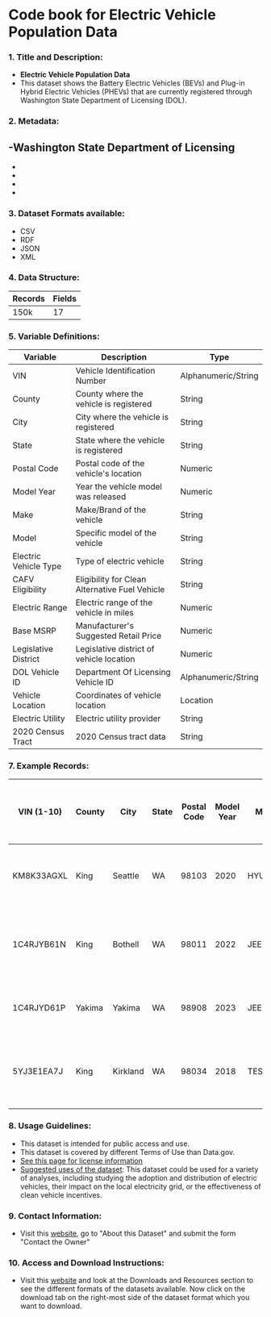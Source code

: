 # Code book for Electric Vehicle Population Data

### 1. Title and Description:
   - **Electric Vehicle Population Data**
   - This dataset shows the Battery Electric Vehicles (BEVs) and Plug-in Hybrid Electric Vehicles (PHEVs) that are currently registered through Washington State Department of Licensing (DOL).

### 2. Metadata:
   -Washington State Department of Licensing
   -
   -
   -
   -
   -
   

### 3. Dataset Formats available:
   - CSV
   - RDF
   - JSON
   - XML

### 4. Data Structure:

| Records | Fields |
|---------|--------|
| 150k    | 17     |

### 5. Variable Definitions:
| Variable       | Description                                | Type          |
|----------------|--------------------------------------------|---------------|
| VIN            | Vehicle Identification Number              | Alphanumeric/String  |
| County         | County where the vehicle is registered     | String        |
| City           | City where the vehicle is registered       | String        |
| State          | State where the vehicle is registered      | String        |
| Postal Code    | Postal code of the vehicle's location     | Numeric       |
| Model Year     | Year the vehicle model was released       | Numeric       |
| Make           | Make/Brand of the vehicle                  | String        |
| Model          | Specific model of the vehicle              | String        |
| Electric Vehicle Type | Type of electric vehicle            | String        |
| CAFV Eligibility | Eligibility for Clean Alternative Fuel Vehicle | String |
| Electric Range | Electric range of the vehicle in miles    | Numeric       |
| Base MSRP      | Manufacturer's Suggested Retail Price     | Numeric       |
| Legislative District | Legislative district of vehicle location | Numeric |
| DOL Vehicle ID | Department Of Licensing Vehicle ID        | Alphanumeric/String  |
| Vehicle Location | Coordinates of vehicle location         | Location        |
| Electric Utility | Electric utility provider                | String        |
| 2020 Census Tract | 2020 Census tract data                 | String      |


### 7. Example Records:
| VIN (1-10)   | County | City    | State | Postal Code | Model Year | Make    | Model           | Electric Vehicle Type                             | Clean Alternative Fuel Vehicle (CAFV) Eligibility | Electric Range | Base MSRP | Legislative District | DOL Vehicle ID | Vehicle Location           | Electric Utility                                               | 2020 Census Tract |
|--------------|--------|---------|-------|--------------|------------|---------|-----------------|--------------------------------------------------|--------------------------------------------------|----------------|-----------|----------------------|----------------|--------------------------|------------------------------------------------------------------|-------------------|
| KM8K33AGXL   | King   | Seattle | WA    | 98103        | 2020       | HYUNDAI | KONA            | Battery Electric Vehicle (BEV)                    | Clean Alternative Fuel Vehicle Eligible          | 258            | 0         | 43                   | 249675142      | POINT (-122.34301 47.659185) | CITY OF SEATTLE - (WA)\|CITY OF TACOMA - (WA)                  | 53033004800       |
| 1C4RJYB61N   | King   | Bothell | WA    | 98011        | 2022       | JEEP   | GRAND CHEROKEE  | Plug-in Hybrid Electric Vehicle (PHEV)            | Not eligible due to low battery range             | 25             | 0         | 1                    | 233928502      | POINT (-122.20578 47.762405) | PUGET SOUND ENERGY INC\|\|CITY OF TACOMA - (WA)                  | 53033021804       |
| 1C4RJYD61P   | Yakima | Yakima  | WA    | 98908        | 2023       | JEEP   | GRAND CHEROKEE  | Plug-in Hybrid Electric Vehicle (PHEV)            | Not eligible due to low battery range             | 25             | 0         | 14                   | 229675939      | POINT (-120.6027202 46.5965625) | PACIFICORP                                                  | 53077002900       |
| 5YJ3E1EA7J   | King   | Kirkland| WA    | 98034        | 2018       | TESLA  | MODEL 3         | Battery Electric Vehicle (BEV)                    | Clean Alternative Fuel Vehicle Eligible          | 215            | 0         | 45                   | 104714466      | POINT (-122.209285 47.71124) | PUGET SOUND ENERGY INC\|\|CITY OF TACOMA - (WA)                  | 53033021903       |


### 8. Usage Guidelines:
  - This dataset is intended for public access and use.
  - This dataset is covered by different Terms of Use than Data.gov.
  - [See this page for license information](http://opendatacommons.org/licenses/odbl/1.0/)
  - <u>Suggested uses of the dataset</u>: This dataset could be used for a variety of analyses, including studying the adoption and distribution of electric vehicles, their impact on the local electricity grid, or the effectiveness of clean vehicle incentives.

### 9. Contact Information:
  - Visit this [website](https://data.wa.gov/Transportation/Electric-Vehicle-Population-Data/f6w7-q2d2), go to "About this Dataset" and submit the form "Contact the Owner"

### 10. Access and Download Instructions:
  - Visit this [website](https://catalog.data.gov/dataset/electric-vehicle-population-data) and look at the Downloads and Resources section to see the different formats of the datasets available. Now click on the download tab on the right-most side of the dataset format which you want to download.
